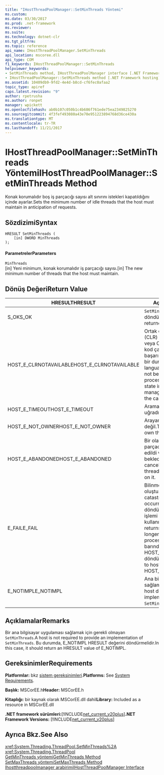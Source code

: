 ```yaml
---
title: "IHostThreadPoolManager::SetMinThreads Yöntemi"
ms.custom: 
ms.date: 03/30/2017
ms.prod: .net-framework
ms.reviewer: 
ms.suite: 
ms.technology: dotnet-clr
ms.tgt_pltfrm: 
ms.topic: reference
api_name: IHostThreadPoolManager.SetMinThreads
api_location: mscoree.dll
api_type: COM
f1_keywords: IHostThreadPoolManager::SetMinThreads
helpviewer_keywords:
- SetMinThreads method, IHostThreadPoolManager interface [.NET Framework hosting]
- IHostThreadPoolManager::SetMinThreads method [.NET Framework hosting]
ms.assetid: 10409db9-9fd2-4e4d-b8cd-cf6fec0afaa2
topic_type: apiref
caps.latest.revision: "9"
author: rpetrusha
ms.author: ronpet
manager: wpickett
ms.openlocfilehash: ab0b107c050b1c4b686f761ede75ea2349825270
ms.sourcegitcommit: 4f3fef493080a43e70e951223894768d36ce430a
ms.translationtype: MT
ms.contentlocale: tr-TR
ms.lasthandoff: 11/21/2017
---
```

# <a name="ihostthreadpoolmanagersetminthreads-method"></a><span data-ttu-id="56cac-102">IHostThreadPoolManager::SetMinThreads Yöntemi</span><span class="sxs-lookup"><span data-stu-id="56cac-102">IHostThreadPoolManager::SetMinThreads Method</span></span>
<span data-ttu-id="56cac-103">Konak korumalıdır boş iş parçacığı sayısı alt sınırını istekleri kapatıldığını içinde ayarlar.</span><span class="sxs-lookup"><span data-stu-id="56cac-103">Sets the minimum number of idle threads that the host must maintain in anticipation of requests.</span></span>  
  
## <a name="syntax"></a><span data-ttu-id="56cac-104">Sözdizimi</span><span class="sxs-lookup"><span data-stu-id="56cac-104">Syntax</span></span>  
  
```  
HRESULT SetMinThreads (  
    [in] DWORD MinThreads  
);  
```  
  
#### <a name="parameters"></a><span data-ttu-id="56cac-105">Parametreler</span><span class="sxs-lookup"><span data-stu-id="56cac-105">Parameters</span></span>  
 `MinThreads`  
 <span data-ttu-id="56cac-106">[in] Yeni minimum, konak korumalıdır iş parçacığı sayısı.</span><span class="sxs-lookup"><span data-stu-id="56cac-106">[in] The new minimum number of threads that the host must maintain.</span></span>  
  
## <a name="return-value"></a><span data-ttu-id="56cac-107">Dönüş Değeri</span><span class="sxs-lookup"><span data-stu-id="56cac-107">Return Value</span></span>  
  
|<span data-ttu-id="56cac-108">HRESULT</span><span class="sxs-lookup"><span data-stu-id="56cac-108">HRESULT</span></span>|<span data-ttu-id="56cac-109">Açıklama</span><span class="sxs-lookup"><span data-stu-id="56cac-109">Description</span></span>|  
|-------------|-----------------|  
|<span data-ttu-id="56cac-110">S_OK</span><span class="sxs-lookup"><span data-stu-id="56cac-110">S_OK</span></span>|<span data-ttu-id="56cac-111">`SetMinThreads`başarıyla döndürüldü.</span><span class="sxs-lookup"><span data-stu-id="56cac-111">`SetMinThreads` returned successfully.</span></span>|  
|<span data-ttu-id="56cac-112">HOST_E_CLRNOTAVAILABLE</span><span class="sxs-lookup"><span data-stu-id="56cac-112">HOST_E_CLRNOTAVAILABLE</span></span>|<span data-ttu-id="56cac-113">Ortak dil çalışma zamanı (CLR) süreç içine yüklü değil veya CLR içinde yönetilen kod çalıştıramaz veya çağrı başarılı bir şekilde işlemek bir durumda.</span><span class="sxs-lookup"><span data-stu-id="56cac-113">The common language runtime (CLR) has not been loaded into a process, or the CLR is in a state in which it cannot run managed code or process the call successfully.</span></span>|  
|<span data-ttu-id="56cac-114">HOST_E_TIMEOUT</span><span class="sxs-lookup"><span data-stu-id="56cac-114">HOST_E_TIMEOUT</span></span>|<span data-ttu-id="56cac-115">Arama zaman aşımına uğradı.</span><span class="sxs-lookup"><span data-stu-id="56cac-115">The call timed out.</span></span>|  
|<span data-ttu-id="56cac-116">HOST_E_NOT_OWNER</span><span class="sxs-lookup"><span data-stu-id="56cac-116">HOST_E_NOT_OWNER</span></span>|<span data-ttu-id="56cac-117">Arayan kilidi kendisine ait değil.</span><span class="sxs-lookup"><span data-stu-id="56cac-117">The caller does not own the lock.</span></span>|  
|<span data-ttu-id="56cac-118">HOST_E_ABANDONED</span><span class="sxs-lookup"><span data-stu-id="56cac-118">HOST_E_ABANDONED</span></span>|<span data-ttu-id="56cac-119">Bir olay engellenmiş iş parçacığı sırasında iptal edildi veya fiber üzerinde beklediği.</span><span class="sxs-lookup"><span data-stu-id="56cac-119">An event was canceled while a blocked thread or fiber was waiting on it.</span></span>|  
|<span data-ttu-id="56cac-120">E_FAIL</span><span class="sxs-lookup"><span data-stu-id="56cac-120">E_FAIL</span></span>|<span data-ttu-id="56cac-121">Bilinmeyen yıkıcı bir hata oluştu.</span><span class="sxs-lookup"><span data-stu-id="56cac-121">An unknown catastrophic failure occurred.</span></span> <span data-ttu-id="56cac-122">Bir yöntem E_FAIL döndüğünde, CLR artık işlemi içinde kullanılamaz.</span><span class="sxs-lookup"><span data-stu-id="56cac-122">When a method returns E_FAIL, the CLR is no longer usable within the process.</span></span> <span data-ttu-id="56cac-123">Yöntemleri barındırma sonraki çağrılar HOST_E_CLRNOTAVAILABLE döndürür.</span><span class="sxs-lookup"><span data-stu-id="56cac-123">Subsequent calls to hosting methods return HOST_E_CLRNOTAVAILABLE.</span></span>|  
|<span data-ttu-id="56cac-124">E_NOTIMPL</span><span class="sxs-lookup"><span data-stu-id="56cac-124">E_NOTIMPL</span></span>|<span data-ttu-id="56cac-125">Ana bilgisayar uygulaması sağlamaz `SetMinThreads`.</span><span class="sxs-lookup"><span data-stu-id="56cac-125">The host does not provide an implementation of `SetMinThreads`.</span></span>|  
  
## <a name="remarks"></a><span data-ttu-id="56cac-126">Açıklamalar</span><span class="sxs-lookup"><span data-stu-id="56cac-126">Remarks</span></span>  
 <span data-ttu-id="56cac-127">Bir ana bilgisayar uygulaması sağlamak için gerekli olmayan `SetMinThreads`.</span><span class="sxs-lookup"><span data-stu-id="56cac-127">A host is not required to provide an implementation of `SetMinThreads`.</span></span> <span data-ttu-id="56cac-128">Bu durumda, E_NOTIMPL HRESULT değerini döndürmelidir.</span><span class="sxs-lookup"><span data-stu-id="56cac-128">In this case, it should return an HRESULT value of E_NOTIMPL.</span></span>  
  
## <a name="requirements"></a><span data-ttu-id="56cac-129">Gereksinimler</span><span class="sxs-lookup"><span data-stu-id="56cac-129">Requirements</span></span>  
 <span data-ttu-id="56cac-130">**Platformlar:** bkz [sistem gereksinimleri](../../../../docs/framework/get-started/system-requirements.md).</span><span class="sxs-lookup"><span data-stu-id="56cac-130">**Platforms:** See [System Requirements](../../../../docs/framework/get-started/system-requirements.md).</span></span>  
  
 <span data-ttu-id="56cac-131">**Başlık:** MSCorEE.h</span><span class="sxs-lookup"><span data-stu-id="56cac-131">**Header:** MSCorEE.h</span></span>  
  
 <span data-ttu-id="56cac-132">**Kitaplığı:** bir kaynak olarak MSCorEE.dll dahil</span><span class="sxs-lookup"><span data-stu-id="56cac-132">**Library:** Included as a resource in MSCorEE.dll</span></span>  
  
 <span data-ttu-id="56cac-133">**.NET framework sürümleri:**[!INCLUDE[net_current_v20plus](../../../../includes/net-current-v20plus-md.md)]</span><span class="sxs-lookup"><span data-stu-id="56cac-133">**.NET Framework Versions:** [!INCLUDE[net_current_v20plus](../../../../includes/net-current-v20plus-md.md)]</span></span>  
  
## <a name="see-also"></a><span data-ttu-id="56cac-134">Ayrıca Bkz.</span><span class="sxs-lookup"><span data-stu-id="56cac-134">See Also</span></span>  
 <xref:System.Threading.ThreadPool.SetMinThreads%2A>  
 <xref:System.Threading.ThreadPool>  
 [<span data-ttu-id="56cac-135">GetMinThreads yöntemi</span><span class="sxs-lookup"><span data-stu-id="56cac-135">GetMinThreads Method</span></span>](../../../../docs/framework/unmanaged-api/hosting/ihostthreadpoolmanager-getminthreads-method.md)  
 [<span data-ttu-id="56cac-136">SetMaxThreads yöntemi</span><span class="sxs-lookup"><span data-stu-id="56cac-136">SetMaxThreads Method</span></span>](../../../../docs/framework/unmanaged-api/hosting/ihostthreadpoolmanager-setmaxthreads-method.md)  
 [<span data-ttu-id="56cac-137">Ihostthreadpoolmanager arabirimi</span><span class="sxs-lookup"><span data-stu-id="56cac-137">IHostThreadPoolManager Interface</span></span>](../../../../docs/framework/unmanaged-api/hosting/ihostthreadpoolmanager-interface.md)

